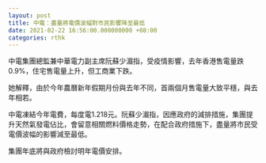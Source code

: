 ```yaml
---
layout: post
title: 中電：盡量將電價波幅對市民影響降至最低
date: 2021-02-22 16:56:00.000000000 +08:00
categories: rthk
---
```


中電集團總監兼中華電力副主席阮蘇少湄指，受疫情影響，去年香港售電量跌0.9%，住宅售電量上升，但工商業下跌。

她解釋，由於今年農曆新年假期月份與去年不同，首兩個月售電量大致平穩，與去年相若。

中電凍結今年電費，每度電1.218元。阮蘇少湄指，因應政府的減排措施，集團提升天然氣發電佔比，會留意相關燃料價格走勢，在配合政府措施下，盡量將市民受電價波幅的影響減至最低。

集團年底將與政府檢討明年電價安排。
